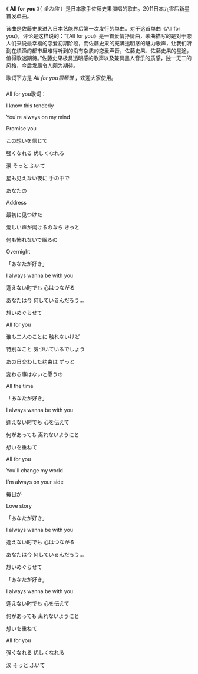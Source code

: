 

《 **All for you** 》（ _全为你_ ）是日本歌手佐藤史果演唱的歌曲。2011日本九零后新星首发单曲。

该曲是佐藤史果进入日本艺能界后第一次发行的单曲。对于这首单曲《All for you》，评论是这样说的：“《All for
you》是一首爱情抒情曲，歌曲描写的是对于恋人们来说最幸福的恋爱初期阶段，而佐藤史果的充满透明感的魅力歌声，让我们听到在烦躁的都市里难得听到的没有杂质的恋爱声音，佐藤史果、佐藤史果的星途，值得歌迷期待。”佐藤史果极具透明感的歌声以及兼具黑人音乐的质感，独一无二的风格，今后发展令人颇为期待。

歌词下方是 _All for you钢琴谱_ ，欢迎大家使用。

###  
All for you歌词：

I know this tenderly

You're always on my mind

Promise you

この想いを信じて

强くなれる 优しくなれる

涙 そっと ふいて

星も见えない夜に 手の中で

あなたの

Address

最初に见つけた

爱しい声が闻けるのなら きっと

何も怖れないで眠るの

Overnight

「あなたが好き」

I always wanna be with you

逢えない时でも 心はつながる

あなたは今 何しているんだろう…

想いめぐらせて

All for you

谁も二人のことに 触れないけど

特别なこと 気づいているでしょう

あの日交わした约束は ずっと

変わる事はないと愿うの

All the time

「あなたが好き」

I always wanna be with you

逢えない时でも 心を伝えて

何があっても 离れないようにと

想いを重ねて

All for you

You'll change my world

I'm always on your side

毎日が

Love story

「あなたが好き」

I always wanna be with you

逢えない时でも 心はつながる

あなたは今 何しているんだろう…

想いめぐらせて

「あなたが好き」

I always wanna be with you

逢えない时でも 心を伝えて

何があっても 离れないようにと

想いを重ねて

All for you

强くなれる 优しくなれる

涙 そっと ふいて  

